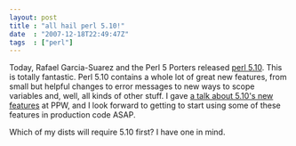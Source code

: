 ```yaml
---
layout: post
title : "all hail perl 5.10!"
date  : "2007-12-18T22:49:47Z"
tags  : ["perl"]
---
```

Today, Rafael Garcia-Suarez and the Perl 5 Porters released [perl
5.10](http://search.cpan.org/dist/perl/).  This is totally fantastic.  Perl
5.10 contains a whole lot of great new features, from small but helpful changes
to error messages to new ways to scope variables and, well, all kinds of other
stuff.  I gave [a talk about 5.10's new
features](http://www.slideshare.net/rjbs/perl-510-for-people-who-arent-totally-insane/)
at PPW, and I look forward to getting to start using some of these features in
production code ASAP.

Which of my dists will require 5.10 first?  I have one in mind.

